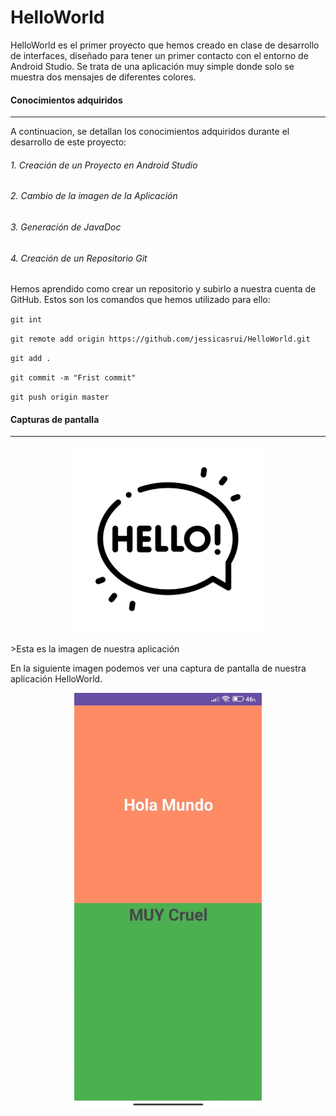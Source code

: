 # HelloWorld

HelloWorld es el primer proyecto que hemos creado en clase de desarrollo de interfaces, diseñado para tener un primer contacto con el entorno de Android Studio. Se trata de una aplicación muy simple donde solo se muestra dos mensajes de diferentes colores.

#### Conocimientos adquiridos
---
A continuacion, se detallan los conocimientos adquiridos durante el desarrollo de este proyecto:

###### 1. Creación de un Proyecto en Android Studio


###### 2. Cambio de la imagen de la Aplicación

###### 3. Generación de JavaDoc



###### 4. Creación de un Repositorio Git
Hemos aprendido como crear un repositorio y subirlo a nuestra cuenta de GitHub. Estos son los comandos que hemos utilizado para ello:

`git int`  


`git remote add origin https://github.com/jessicasrui/HelloWorld.git`  


`git add .`  


`git commit -m "Frist commit"`  


`git push origin master`  



#### Capturas de pantalla
---

<div>
<p style = 'text-align:center;'>
<img src="https://github.com/jessicasrui/HelloWorld/blob/master/app/src/main/ic_launcher-playstore.png" alt="JuveYell" width="300px">
</p>
</div>
>Esta es la imagen de nuestra aplicación

En la siguiente imagen podemos ver una captura de pantalla de nuestra aplicación HelloWorld.  


<div>
<p style = 'text-align:center;'>
<img src="https://github.com/jessicasrui/HelloWorld/blob/master/capturaApp.jpeg" alt="JuveYell" width="300px">
</p>
</div>